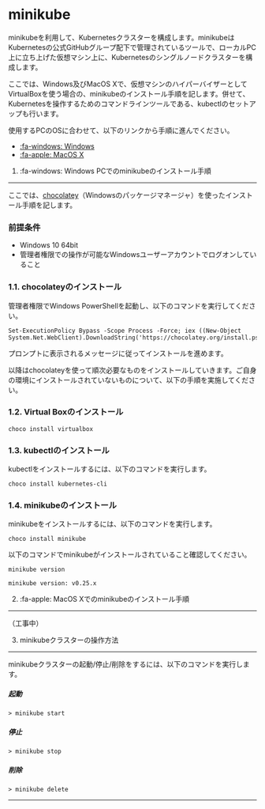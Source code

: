minikube
========
minikubeを利用して、Kubernetesクラスターを構成します。minikubeはKubernetesの公式GitHubグループ配下で管理されているツールで、ローカルPC上に立ち上げた仮想マシン上に、Kubernetesのシングルノードクラスターを構成します。

ここでは、Windows及びMacOS Xで、仮想マシンのハイパーバイザーとしてVirtualBoxを使う場合の、minikubeのインストール手順を記します。併せて、Kubernetesを操作するためのコマンドラインツールである、kubectlのセットアップも行います。

使用するPCのOSに合わせて、以下のリンクから手順に進んでください。

- [:fa-windows: Windows](#1-windows-pcminikube)
- [:fa-apple: MacOS X](#2-macos-xminikube)


1. :fa-windows: Windows PCでのminikubeのインストール手順
--------------------------------------------------------
ここでは、[chocolatey](https://chocolatey.org/)（Windowsのパッケージマネージャ）を使ったインストール手順を記します。

### 前提条件

- Windows 10 64bit
- 管理者権限での操作が可能なWindowsユーザーアカウントでログオンしていること


### 1.1. chocolateyのインストール
管理者権限でWindows PowerShellを起動し、以下のコマンドを実行してください。

    Set-ExecutionPolicy Bypass -Scope Process -Force; iex ((New-Object System.Net.WebClient).DownloadString('https://chocolatey.org/install.ps1'))

プロンプトに表示されるメッセージに従ってインストールを進めます。

以降はchocolateyを使って順次必要なものをインストールしていきます。ご自身の環境にインストールされていないものについて、以下の手順を実施してください。

### 1.2. Virtual Boxのインストール

    choco install virtualbox

### 1.3. kubectlのインストール
kubectlをインストールするには、以下のコマンドを実行します。

    choco install kubernetes-cli

### 1.4. minikubeのインストール
minikubeをインストールするには、以下のコマンドを実行します。

    choco install minikube

以下のコマンドでminikubeがインストールされていること確認してください。

    minikube version

    minikube version: v0.25.x


2. :fa-apple: MacOS Xでのminikubeのインストール手順
--------------------------------------------------------
（工事中）


3. minikubeクラスターの操作方法
-------------------------------

minikubeクラスターの起動/停止/削除をするには、以下のコマンドを実行します。

##### 起動

    > minikube start

##### 停止

    > minikube stop

##### 削除

    > minikube delete

---
